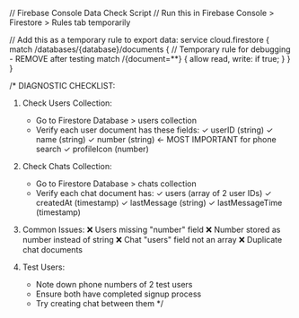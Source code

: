 // Firebase Console Data Check Script
// Run this in Firebase Console > Firestore > Rules tab temporarily

// Add this as a temporary rule to export data:
service cloud.firestore {
  match /databases/{database}/documents {
    // Temporary rule for debugging - REMOVE after testing
    match /{document=**} {
      allow read, write: if true;
    }
  }
}

/* 
DIAGNOSTIC CHECKLIST:

1. Check Users Collection:
   - Go to Firestore Database > users collection
   - Verify each user document has these fields:
     ✓ userID (string)
     ✓ name (string) 
     ✓ number (string) ← MOST IMPORTANT for phone search
     ✓ profileIcon (number)

2. Check Chats Collection:
   - Go to Firestore Database > chats collection  
   - Verify each chat document has:
     ✓ users (array of 2 user IDs)
     ✓ createdAt (timestamp)
     ✓ lastMessage (string)
     ✓ lastMessageTime (timestamp)

3. Common Issues:
   ❌ Users missing "number" field
   ❌ Number stored as number instead of string
   ❌ Chat "users" field not an array
   ❌ Duplicate chat documents

4. Test Users:
   - Note down phone numbers of 2 test users
   - Ensure both have completed signup process
   - Try creating chat between them
*/
